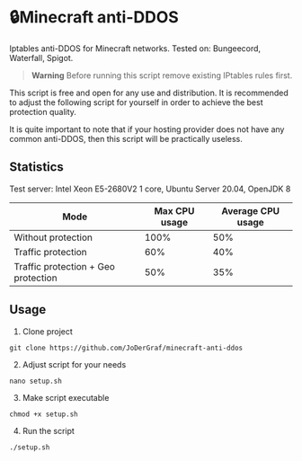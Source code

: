 # 🔒Minecraft anti-DDOS

Iptables anti-DDOS for Minecraft networks.
Tested on: Bungeecord, Waterfall, Spigot.

> **Warning**
> Before running this script remove existing IPtables rules first. 

This script is free and open for any use and distribution. It is recommended to adjust the following script for yourself in order to achieve the best protection quality.

It is quite important to note that if your hosting provider does not have any common anti-DDOS, then this script will be practically useless.

## Statistics

Test server: Intel Xeon E5-2680V2 1 core, Ubuntu Server 20.04, OpenJDK 8

| Mode  | Max CPU usage | Average CPU usage |
| ------------- | ------------- | ------------- |
| Without protection | 100% | 50% |
| Traffic protection  | 60% | 40% |
| Traffic protection + Geo protection  | 50% | 35% |

## Usage

1) Clone project
```
git clone https://github.com/JoDerGraf/minecraft-anti-ddos
```

2) Adjust script for your needs
```
nano setup.sh
```

3) Make script executable
```
chmod +x setup.sh
```

4) Run the script
```
./setup.sh
```
